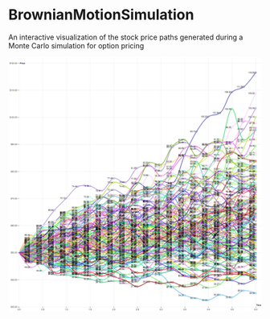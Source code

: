 # BrownianMotionSimulation

An interactive visualization of the stock price paths generated during a Monte Carlo simulation for option pricing

<img src="BrownianMotion.png" alt="drawing" width="600"/>
